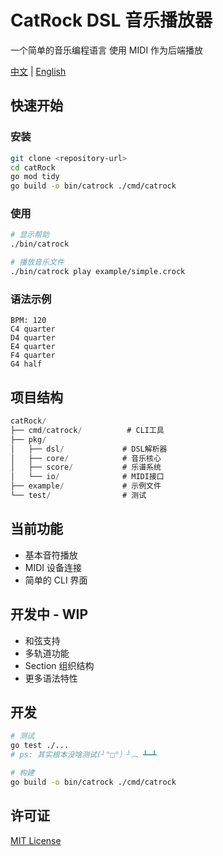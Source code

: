 # CatRock DSL 音乐播放器

一个简单的音乐编程语言
使用 MIDI 作为后端播放

[中文](README.md) | [English](README_EN.md)

## 快速开始

### 安装

```bash
git clone <repository-url>
cd catRock
go mod tidy
go build -o bin/catrock ./cmd/catrock
```

### 使用

```bash
# 显示帮助
./bin/catrock

# 播放音乐文件
./bin/catrock play example/simple.crock
```

### 语法示例

```crock
BPM: 120
C4 quarter
D4 quarter
E4 quarter
F4 quarter
G4 half
```

## 项目结构

```go
catRock/
├── cmd/catrock/          # CLI工具
├── pkg/
│   ├── dsl/             # DSL解析器
│   ├── core/            # 音乐核心
│   ├── score/           # 乐谱系统
│   └── io/              # MIDI接口
├── example/             # 示例文件
└── test/                # 测试
```

## 当前功能

- 基本音符播放
- MIDI 设备连接
- 简单的 CLI 界面

## 开发中 - WIP

- 和弦支持
- 多轨道功能
- Section 组织结构
- 更多语法特性

## 开发

```bash
# 测试
go test ./...
# ps: 其实根本没啥测试(╯°□°）╯︵ ┻━┻

# 构建
go build -o bin/catrock ./cmd/catrock
```

## 许可证

[MIT License](LICENSE)
